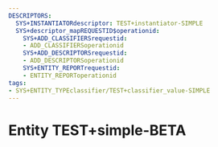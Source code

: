 ```yaml
---
DESCRIPTORS:
  SYS+INSTANTIATORdescriptor: TEST+instantiator-SIMPLE
  SYS+descriptor_mapREQUESTID$operationid:
    SYS+ADD_CLASSIFIERSrequestid:
    - ADD_CLASSIFIERSoperationid
    SYS+ADD_DESCRIPTORSrequestid:
    - ADD_DESCRIPTORSoperationid
    SYS+ENTITY_REPORTrequestid:
    - ENTITY_REPORToperationid
tags:
- SYS+ENTITY_TYPEclassifier/TEST+classifier_value-SIMPLE
---
```

# Entity TEST+simple-BETA

